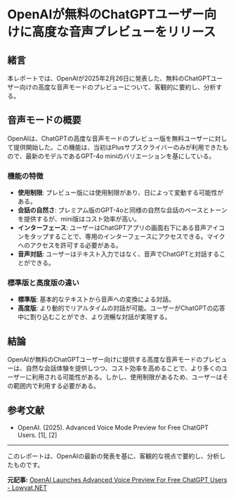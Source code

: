 # OpenAIが無料のChatGPTユーザー向けに高度な音声プレビューをリリース

## 緒言

本レポートでは、OpenAIが2025年2月26日に発表した、無料のChatGPTユーザー向けの高度な音声モードのプレビューについて、客観的に要約し、分析する。

## 音声モードの概要

OpenAIは、ChatGPTの高度な音声モードのプレビュー版を無料ユーザーに対して提供開始した。この機能は、当初はPlusサブスクライバーのみが利用できたもので、最新のモデルであるGPT-4o miniのバリエーションを基にしている。

### 機能の特徴

- **使用制限**: プレビュー版には使用制限があり、日によって変動する可能性がある。
- **会話の自然さ**: プレミアム版のGPT-4oと同様の自然な会話のペースとトーンを提供するが、mini版はコスト効率が高い。
- **インターフェース**: ユーザーはChatGPTアプリの画面右下にある音声アイコンをタップすることで、専用のインターフェースにアクセスできる。マイクへのアクセスを許可する必要がある。
- **音声対話**: ユーザーはテキスト入力ではなく、音声でChatGPTと対話することができる。

### 標準版と高度版の違い

- **標準版**: 基本的なテキストから音声への変換による対話。
- **高度版**: より動的でリアルタイムの対話が可能。ユーザーがChatGPTの応答中に割り込むことができ、より流暢な対話が実現する。

## 結論

OpenAIが無料のChatGPTユーザー向けに提供する高度な音声モードのプレビューは、自然な会話体験を提供しつつ、コスト効率を高めることで、より多くのユーザーに利用される可能性がある。しかし、使用制限があるため、ユーザーはその範囲内で利用する必要がある。

## 参考文献

- OpenAI. (2025). Advanced Voice Mode Preview for Free ChatGPT Users. [1], [2]

---

このレポートは、OpenAIの最新の発表を基に、客観的な視点で要約し、分析したものです。

**元記事:** [OpenAI Launches Advanced Voice Preview For Free ChatGPT Users - Lowyat.NET](https://www.lowyat.net/2025/343824/openai-chatgpt-advanced-voice-preview/)